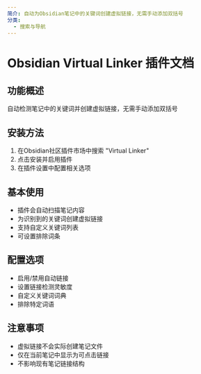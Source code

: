```yaml
---
简介: 自动为Obsidian笔记中的关键词创建虚拟链接，无需手动添加双括号
分类:
  - 搜索与导航
---
```


# Obsidian Virtual Linker 插件文档

## 功能概述
自动检测笔记中的关键词并创建虚拟链接，无需手动添加双括号

## 安装方法
1. 在Obsidian社区插件市场中搜索 "Virtual Linker"
2. 点击安装并启用插件
3. 在插件设置中配置相关选项

## 基本使用
- 插件会自动扫描笔记内容
- 为识别到的关键词创建虚拟链接
- 支持自定义关键词列表
- 可设置排除词条

## 配置选项
- 启用/禁用自动链接
- 设置链接检测灵敏度
- 自定义关键词词典
- 排除特定词语

## 注意事项
- 虚拟链接不会实际创建笔记文件
- 仅在当前笔记中显示为可点击链接
- 不影响现有笔记链接结构